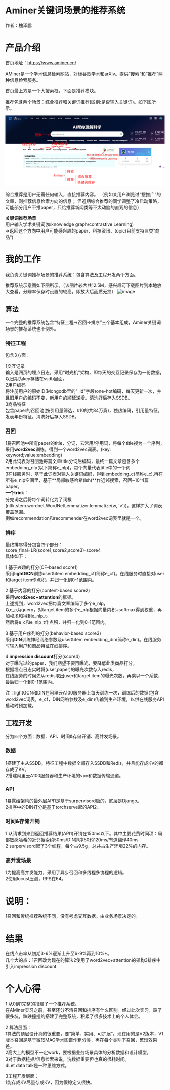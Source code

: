 # Aminer关键词场景的推荐系统
作者：槐泽鹏

# 产品介绍
首页地址：https://www.aminer.cn/

AMiner是一个学术信息检索网站，对标谷歌学术和arXiv。提供“搜索”和“推荐”两种信息检索服务。

首页最上方是一个大搜索框，下面是推荐模块。

推荐包含两个场景：综合推荐和关键词推荐(区别:是否输入关键词)。如下图所示。

![image](https://github.com/huaizepeng2020/Aminer-recommender-system-with-keywords/blob/main/figure/introduction1.png)

综合推荐是用户无需任何输入，直接推荐内容。
（例如某用户浏览过“搜推广”的文章，则推荐信息检索方向的信息；
但近期综合推荐的同学调整了冷启动策略，可能部分用户不推paper，只给推荐新闻类等不太动脑的直观的信息）

**关键词推荐场景**<br />
用户输入学术关键词(如knowledge graph/contrastive Learning)<br />
→返回这个方向中用户可能感兴趣的paper、科技资讯、topic(目前支持三类“商品”)

# 我的工作
我负责关键词推荐场景的推荐系统：包含算法及工程开发两个方面。

推荐系统示意图如下图所示。（该图片较大共12.5M，感兴趣可下载图片到本地放大查看，分辨率保存时设置的较高，即放大后画质无损）
![image](https://github.com/huaizepeng2020/Aminer-recommender-system-with-keywords/blob/main/figure/Aminer_keywords_RS_2021.12.11_wrapper.jpg)

## 算法
一个完整的推荐系统包含“特征工程→召回→排序”三个基本组成，Aminer关键词场景的推荐系统也不例外。

### 特征工程
包含3方面：

1交互记录<br />
输入是网页的埋点日志，采用“时光机”架构，即每天的交互记录保存为一份数据，以日期为key存储在ssdb里面。<br />
2用户编码<br />
将注册用户的原始ID(Mongodb里的"_id"字段)one-hot编码，每天更新一次，并且旧用户的编码不变，新用户的顺延递增。清洗好后存入SSDB。<br />
3商品特征<br />
包含paper的召回池(按引用量筛选，≥10的共84万篇)，独热编码，引用量特征，发表年份特征。清洗好后存入SSDB。<br />

### 召回
1将召回池中所有paper的title，分词，去常用/停用词，将每个title视为一个序列，采用**word2vec**训练，得到一个word2vec词表。(key: keyword;value:embedding)<br />
2用此词表对召回池每篇文章title分词后编码，最终一篇文章包含多个embedding_nlp(以下简称e_nlp)，每个向量代表title中的一个词<br />
3在线服务时，基于此词表对输入关键词编码，得到embedding_c(简称e_c),再在所有e_nlp空间里，基于**局部敏感哈希(lsh)**作近邻搜索，召回~10^4篇paper。<br />
**一个trick**：<br />
分完词之后将每个词转化为了词根(nltk.stem.wordnet.WordNetLemmatizer.lemmatize(w, 'v'))，这样扩大了词表覆盖范围。<br />
例如recommendation和recommender在word2vec词表里就是一个。<br />

### 排序
最终排序得分包含四个部分：<br />
score_final=LR(score1,score2,score3)-score4 <br />
具体如下：<br />

1 基于兴趣的打分(CF-based score1)<br />
采用**lightGCN**训练user&item embedding_cf(简称e_cf)。在线服务时直接对user和target item作点积，并归一化到0-1范围内。<br />

2 基于内容的打分(content-based score2)<br />
采用**word2vec+attention**的框架。<br />
上述提到，word2vec把每篇文章编码了多个e_nlp，<br />
以e_c为query，对target item的多个e_nlp根据向量内积+softmax得到权重，再加权求和得到e_nlp_t。<br />
然后将e_c和e_nlp_t作点积，并归一化到0-1范围内。<br />

3 基于用户序列的打分(behavior-based score3)<br />
采用**DIN**训练神经网络参数及user&item embedding_din(简称e_din)。在线服务时输入用户和商品特征在线排序。<br />

4 **impression discount**打分(score4)<br />
对于曝光过的paper，我们期望不要再曝光，要降低此类商品打分。<br />
根据埋点日志实时将(user,paper)的曝光次数存入redis，<br />
在线服务的时候先从redis取出user和target item的曝光次数，再乘以一个系数，最后归一化到0-1范围内。<br />

注：lightGCN和DIN在阿里云A100服务器上每天训练一次，训练后的数据(包含word2vec词表，e_cf，DIN网络参数及e_din)传输到生产环境，以供在线服务API启动时预加载。

## 工程开发
分为四个方面：数据、API、时间&存储开销、高并发场景。<br />
### 数据
1搭建了主从SSDB。特征工程中数据全部存入SSDB和Redis，并且能存成KV的都存成了KV。<br />
2搭建阿里云A100服务器和生产环境的vpn和数据传输通道。<br />
### API
1暴露给架构的最外层API1是基于surpervisord启的，底层是Django。<br />
2排序中的DIN打分是基于torchserve起的API2。
### 时间&存储开销
1 从请求到来到返回推荐结果(API1)开销在150ms以下。其中主要花费时间项：局部敏感哈希的近邻搜索约50ms/DIN排序50约120ms/有道翻译40ms<br />
2 surpervisord起了3个线程，每个占9.5g，总共占生产环境22%的内存。
### 高并发场景
1为提高高并发能力，采用了异步召回和多线程多协程的逻辑。<br />
2使用locust压测，RPS在64。

# 说明：<br />
1召回和传统推荐系统不同，没有考虑交互数据。由业务场景决定的。

# 结果
在线点击率从初期3-6%逐渐上升至6-9%再到10%+。<br />
几个大的点：1召回改为现在的算法2使用了word2vec+attention的架构3排序中引入impression discount<br />

# 个人心得
1 从0到1完整的搭建了一个推荐系统。<br />
在AMiner实习之前，甚至还分不清召回和排序有什么区别。经过此次实习，踩了很多坑，跌跌撞撞的搭建了完整系统，积累了很多技术上的个人体会。<br />

2 算法层面：<br />
1算法的顶层设计真的很重要，要“简单、实用、可扩展”。现在用的是V2版本，V1版本召回是基于微软MAG学术图谱作粗分类，再在每个类别下召回，繁琐效果差。<br />
2高大上的模型不一定work，要根据业务场景具体的分析数据和设计模型。<br />
3对于数据挖掘/信息检索来说，洗数据重要但也真的很耗时间。<br />
4Let data talk是一种思维方式。<br />

3工程开发层面：<br />
1能存成KV尽量存成KV，因为很稳定又很快。<br />

